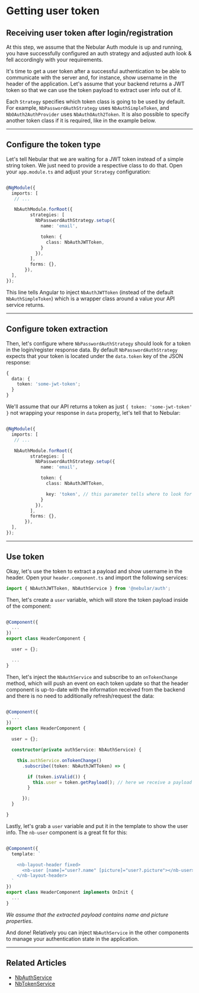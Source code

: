 # Getting user token

## Receiving user token after login/registration

At this step, we assume that the Nebular Auth module is up and running,
you have successfully configured an auth strategy and adjusted auth look & fell accordingly with your requirements.

It's time to get a user token after a successful authentication to be able to communicate with the server and, for instance, show username in the header of the application.
Let's assume that your backend returns a JWT token so that we can use the token payload to extract user info out of it.

Each `Strategy` specifies which token class is going to be used by default. For example, `NbPasswordAuthStrategy` uses `NbAuthSimpleToken`,
and `NbOAuth2AuthProvider` uses `NbAuthOAuth2Token`. It is also possible to specify another token class if it is required, like in the example below.

<hr>

## Configure the token type

Let's tell Nebular that we are waiting for a JWT token instead of a simple string token.
We just need to provide a respective class to do that. Open your `app.module.ts` and adjust your `Strategy` configuration:

```typescript

@NgModule({
  imports: [
   // ...

   NbAuthModule.forRoot({
         strategies: [
           NbPasswordAuthStrategy.setup({
             name: 'email',

             token: {
               class: NbAuthJWTToken,
             }
           }),
         ],
         forms: {},
       }),
  ],
});

```

This line tells Angular to inject `NbAuthJWTToken` (instead of the default `NbAuthSimpleToken`) which is a wrapper class around a value your API service returns.

<hr>

## Configure token extraction

Then, let's configure where `NbPasswordAuthStrategy` should look for a token in the login/register response data.
By default `NbPasswordAuthStrategy` expects that your token is located under the `data.token` key of the JSON response:

```typescript
{
  data: {
    token: 'some-jwt-token';
  }
}
```

We'll assume that our API returns a token as just `{ token: 'some-jwt-token' }` not wrapping your response in `data` property, let's tell that to Nebular:

```typescript

@NgModule({
  imports: [
   // ...

   NbAuthModule.forRoot({
         strategies: [
           NbPasswordAuthStrategy.setup({
             name: 'email',

             token: {
               class: NbAuthJWTToken,

               key: 'token', // this parameter tells where to look for the token
             }
           }),
         ],
         forms: {},
       }),
  ],
});

```

<hr>

## Use token

Okay, let's use the token to extract a payload and show username in the header. Open your `header.component.ts` and import the following services:

```typescript
import { NbAuthJWTToken, NbAuthService } from '@nebular/auth';
```

Then, let's create a `user` variable, which will store the token payload inside of the component:

```typescript

@Component({
  ...
})
export class HeaderComponent {

  user = {};

  ...
}
```

Then, let's inject the `NbAuthService` and subscribe to an `onTokenChange` method, which will push an event on each token update so that the header component
is up-to-date with the information received from the backend and there is no need to additionally refresh/request the data:

```typescript

@Component({
  ...
})
export class HeaderComponent {

  user = {};

  constructor(private authService: NbAuthService) {

    this.authService.onTokenChange()
      .subscribe((token: NbAuthJWTToken) => {

        if (token.isValid()) {
          this.user = token.getPayload(); // here we receive a payload from the token and assigns it to our `user` variable
        }

      });
  }

}
```

Lastly, let's grab a `user` variable and put it in the template to show the user info. The `nb-user` component is a great fit for this:

```typescript

@Component({
  template: `

    <nb-layout-header fixed>
      <nb-user [name]="user?.name" [picture]="user?.picture"></nb-user>
    </nb-layout-header>
  `
})
export class HeaderComponent implements OnInit {
  ...
}
```

_We assume that the extracted payload contains name and picture properties_.

And done! Relatively you can inject `NbAuthService` in the other components to manage your authentication state in the application.

<hr>

## Related Articles

- [NbAuthService](docs/auth/nbauthservice)
- [NbTokenService](docs/auth/nbtokenservice)
